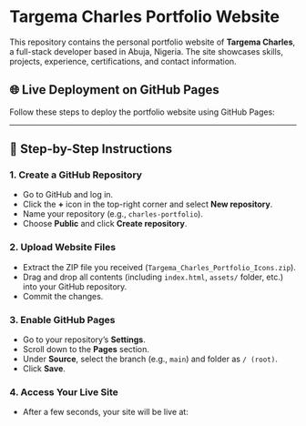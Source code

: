 # Targema Charles Portfolio Website

This repository contains the personal portfolio website of **Targema Charles**, a full-stack developer based in Abuja, Nigeria. The site showcases skills, projects, experience, certifications, and contact information.

## 🌐 Live Deployment on GitHub Pages

Follow these steps to deploy the portfolio website using GitHub Pages:

---

## 🚀 Step-by-Step Instructions

### 1. Create a GitHub Repository

- Go to GitHub and log in.
- Click the **+** icon in the top-right corner and select **New repository**.
- Name your repository (e.g., `charles-portfolio`).
- Choose **Public** and click **Create repository**.

### 2. Upload Website Files

- Extract the ZIP file you received (`Targema_Charles_Portfolio_Icons.zip`).
- Drag and drop all contents (including `index.html`, `assets/` folder, etc.) into your GitHub repository.
- Commit the changes.

### 3. Enable GitHub Pages

- Go to your repository’s **Settings**.
- Scroll down to the **Pages** section.
- Under **Source**, select the branch (e.g., `main`) and folder as `/ (root)`.
- Click **Save**.

### 4. Access Your Live Site

- After a few seconds, your site will be live at: